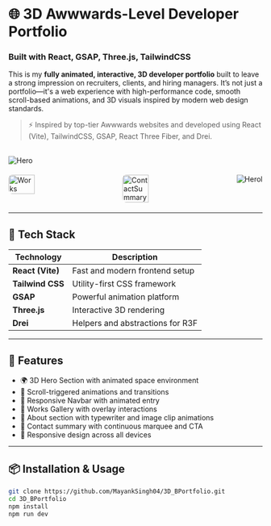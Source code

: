 # 🌐 3D Awwwards-Level Developer Portfolio

### Built with React, GSAP, Three.js, TailwindCSS

This is my **fully animated, interactive, 3D developer portfolio** built to leave a strong impression on recruiters, clients, and hiring managers. It’s not just a portfolio—it's a web experience with high-performance code, smooth scroll-based animations, and 3D visuals inspired by modern web design standards.

> ⚡ Inspired by top-tier Awwwards websites and developed using React (Vite), TailwindCSS, GSAP, React Three Fiber, and Drei.

<br/>

<div>
  <img src="https://github.com/MayankSingh04/3D_BPortfolio/raw/main/assets/heero.png" alt="Hero" />
  <div style="display: flex; justify-content: space-between; margin: 20px 0;">
    <img src="https://github.com/user-attachments/assets/155bf742-b24f-4119-89f4-87e6d88c8f53" alt="Works" style="width: 32%; border-radius: 8px;"/>
    <img src="https://github.com/user-attachments/assets/f22b9749-85ed-434f-a5f6-df1f8e221103" alt="ContactSummary" style="width: 32%; border-radius: 8px;"/>
 <img src="https://github.com/MayankSingh04/3D_BPortfolio/raw/main/assets/contacts.png" alt="Herol" />
  </div>
  </div>
</div>

---

## 🚀 Tech Stack

| Technology       | Description                             |
| ---------------- | --------------------------------------- |
| **React (Vite)** | Fast and modern frontend setup          |
| **Tailwind CSS** | Utility-first CSS framework             |
| **GSAP**         | Powerful animation platform             |
| **Three.js**     | Interactive 3D rendering                |
| **Drei**         | Helpers and abstractions for R3F        |

---

## 📁 Features

- 🌍 3D Hero Section with animated space environment
- 🎯 Scroll-triggered animations and transitions
- 📱 Responsive Navbar with animated entry
- 📸 Works Gallery with overlay interactions
- 🧠 About section with typewriter and image clip animations
- 💌 Contact summary with continuous marquee and CTA
- 🧩 Responsive design across all devices

---

## 📦 Installation & Usage

```bash
git clone https://github.com/MayankSingh04/3D_BPortfolio.git
cd 3D_BPortfolio
npm install
npm run dev
